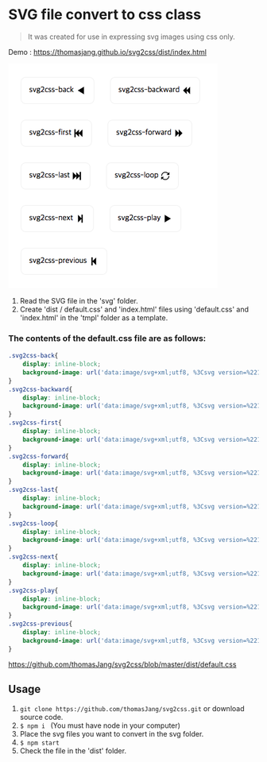 # SVG file convert to css class
> It was created for use in expressing svg images using css only.

Demo : https://thomasjang.github.io/svg2css/dist/index.html

![svg2css](preview.png)

1. Read the SVG file in the 'svg' folder.
2. Create 'dist / default.css' and 'index.html' files using 'default.css' and 'index.html' in the 'tmpl' folder as a template.

### The contents of the default.css file are as follows:
```css
.svg2css-back{
    display: inline-block;
    background-image: url('data:image/svg+xml;utf8, %3Csvg version=%221.1%22 xmlns=%22http://www.w3.org/2000/svg%22 viewBox=%220 0 12 12%22%3E%3Ctitle%3Eback%3C/title%3E%3Cpath d=%22M9.75 1.5l-7.5 4.5 7.5 4.5z%22%3E%3C/path%3E%3C/svg%3E');
}
.svg2css-backward{
    display: inline-block;
    background-image: url('data:image/svg+xml;utf8, %3Csvg version=%221.1%22 xmlns=%22http://www.w3.org/2000/svg%22 viewBox=%220 0 12 12%22%3E%3Ctitle%3Ebackward%3C/title%3E%3Cpath d=%22M6.175 1.5v4.091l4.091-4.091v9l-4.091-4.091v4.091l-4.5-4.5z%22%3E%3C/path%3E%3C/svg%3E');
}
.svg2css-first{
    display: inline-block;
    background-image: url('data:image/svg+xml;utf8, %3Csvg version=%221.1%22 xmlns=%22http://www.w3.org/2000/svg%22 viewBox=%220 0 12 12%22%3E%3Ctitle%3Efirst%3C/title%3E%3Cpath d=%22M1.125 10.875v-9.75h1.625v4.469l4.063-4.063v4.063l4.063-4.063v8.938l-4.063-4.063v4.063l-4.063-4.063v4.469z%22%3E%3C/path%3E%3C/svg%3E');
}
.svg2css-forward{
    display: inline-block;
    background-image: url('data:image/svg+xml;utf8, %3Csvg version=%221.1%22 xmlns=%22http://www.w3.org/2000/svg%22 viewBox=%220 0 12 12%22%3E%3Ctitle%3Eforward%3C/title%3E%3Cpath d=%22M6 10.5v-4.091l-4.091 4.091v-9l4.091 4.091v-4.091l4.5 4.5z%22%3E%3C/path%3E%3C/svg%3E');
}
.svg2css-last{
    display: inline-block;
    background-image: url('data:image/svg+xml;utf8, %3Csvg version=%221.1%22 xmlns=%22http://www.w3.org/2000/svg%22 viewBox=%220 0 12 12%22%3E%3Ctitle%3Elast%3C/title%3E%3Cpath d=%22M10.875 1.125v9.75h-1.625v-4.469l-4.063 4.063v-4.063l-4.063 4.063v-8.938l4.063 4.063v-4.063l4.063 4.063v-4.469z%22%3E%3C/path%3E%3C/svg%3E');
}
.svg2css-loop{
    display: inline-block;
    background-image: url('data:image/svg+xml;utf8, %3Csvg version=%221.1%22 xmlns=%22http://www.w3.org/2000/svg%22 viewBox=%220 0 12 12%22%3E%3Ctitle%3Eloop%3C/title%3E%3Cpath d=%22M9.596 2.709c-0.891-0.973-2.172-1.584-3.596-1.584-2.692 0-4.875 2.183-4.875 4.875h0.914c0-2.188 1.773-3.961 3.961-3.961 1.171 0 2.224 0.509 2.949 1.317l-1.425 1.425h3.352v-3.352l-1.279 1.279z%22%3E%3C/path%3E%3Cpath d=%22M9.961 6c0 2.188-1.773 3.961-3.961 3.961-1.171 0-2.224-0.509-2.949-1.317l1.425-1.425h-3.352v3.352l1.279-1.279c0.891 0.973 2.172 1.584 3.596 1.584 2.692 0 4.875-2.183 4.875-4.875h-0.914z%22%3E%3C/path%3E%3C/svg%3E');
}
.svg2css-next{
    display: inline-block;
    background-image: url('data:image/svg+xml;utf8, %3Csvg version=%221.1%22 xmlns=%22http://www.w3.org/2000/svg%22 viewBox=%220 0 12 12%22%3E%3Ctitle%3Enext%3C/title%3E%3Cpath d=%22M8.902 1.125v9.75h-1.625v-4.469l-4.063 4.063v-8.938l4.063 4.063v-4.469z%22%3E%3C/path%3E%3C/svg%3E');
}
.svg2css-play{
    display: inline-block;
    background-image: url('data:image/svg+xml;utf8, %3Csvg version=%221.1%22 xmlns=%22http://www.w3.org/2000/svg%22 viewBox=%220 0 12 12%22%3E%3Ctitle%3Eplay%3C/title%3E%3Cpath d=%22M2.25 1.5l7.5 4.5-7.5 4.5z%22%3E%3C/path%3E%3C/svg%3E');
}
.svg2css-previous{
    display: inline-block;
    background-image: url('data:image/svg+xml;utf8, %3Csvg version=%221.1%22 xmlns=%22http://www.w3.org/2000/svg%22 viewBox=%220 0 12 12%22%3E%3Ctitle%3Eprevious%3C/title%3E%3Cpath d=%22M3.098 10.875v-9.75h1.625v4.469l4.063-4.063v8.938l-4.063-4.063v4.469z%22%3E%3C/path%3E%3C/svg%3E');
}
```
https://github.com/thomasJang/svg2css/blob/master/dist/default.css

## Usage
 
1. `git clone https://github.com/thomasJang/svg2css.git` or download source code.
2. `$ npm i ` (You must have node in your computer)
3. Place the svg files you want to convert in the svg folder.
4. `$ npm start`
5. Check the file in the 'dist' folder.